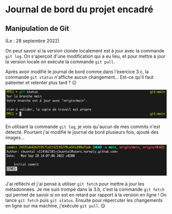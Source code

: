 # Journal de bord du projet encadré

## Manipulation de Git

(Le : 28 septembre 2022)

On peut savoir si la version clonée localement est à jour avec la commande `git log`. On s'aperçoit d'une modification qui a eu lieu, et pour mettre à jour la version locale on exécute la commande `git pull`.

Après avoir modifié le journal de bord comme dans l'exercice 3.c, la commande `git status` n'affiche aucun changement... Est-ce qu'il faut patienter et retenter plus tard ? :confused:

![la commande ne détecte pas les modifications de la version en ligne](erreur_synchro.png)

En utilisant la commande `git log`, je vois qu'aucun de mes commits n'est détecté. Pourtant j'ai modifié le journal de bord plusieurs fois, ajouté des images...

![git log ne détecte pas les commits faits en ligne](erreur_log.png)

J'ai réfléchi et j'ai pensé à utiliser `git fetch` pour mettre à jour les métadonnées. Je me suis trompé dans la 3.b, c'est la commande `git fetch` qui permet de savoir si on est en retard par rapport à la version en ligne ! On lance `git fetch` puis `git status`. Ensuite pour répercuter les changements en ligne sur ma machine, j'exécute `git pull`. :relieved:
